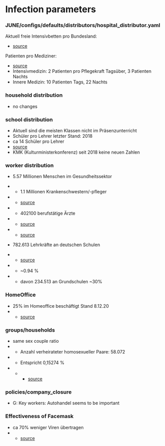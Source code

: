 # Infection parameters





### JUNE/configs/defaults/distributors/hospital_distributor.yaml

Aktuell freie Intensivbetten pro Bundesland:

- [source](https://www.intensivregister.de/#/aktuelle-lage/laendertabelle)

Patienten pro Mediziner:

- [source](https://www.bundesgesundheitsministerium.de/personaluntergrenzen.html?r=artikellink)
- Intensivmedizin: 2 Patienten pro Pflegekraft Tagsüber, 3 Patienten Nachts
- Innere Medizin: 10 Patienten Tags, 22 Nachts


### household distribution
- no changes



### school distribution
- Aktuell sind die meisten Klassen nicht im Präsenzunterricht
- Schüler pro Lehrer letzter Stand: 2018
- ca 14 Schüler pro Lehrer
- [source](https://www.deutschlandinzahlen.de/tab/deutschland/bildung/schule/allgemeinbildende/schueler-je-lehrer-allgemeinbildende-schulen)
- KMK (Kulturministerkonferenz) seit 2018 keine neuen Zahlen

	

### worker distribution
- 5.57 Millionen Menschen im Gesundheitssektor
- - 1.1 Millionen Krankenschwestern/-pfleger
- - [source](https://de.statista.com/statistik/daten/studie/243449/umfrage/anzahl-der-beschaeftigten-krankenschwestern-und-hebammen-in-deutschland/#:~:text=Am%2031.,Hebammen%20und%20Rettungsdienstler%20in%20Deutschland.)
- - 402100 berufstätige Ärzte
- - [source](https://de.statista.com/themen/576/aerzte/)
- - [source](https://www.bundesgesundheitsministerium.de/themen/gesundheitswesen/gesundheitswirtschaft/gesundheitswirtschaft-als-jobmotor.html#:~:text=Im%20Gesundheitswesen%20arbeiten%20derzeit%205,um%201%2C6%20Millionen%20zugenommen.)

	
- 782.613 Lehrkräfte an deutschen Schulen
- - [source](https://de.statista.com/statistik/daten/studie/162263/umfrage/anzahl-der-lehrkraefte-nach-schularten/#:~:text=Im%20Schuljahr%202019%2F2020%20arbeiteten,782.613%20Lehrkr%C3%A4fte%20an%20allgemeinbildenden%20Schulen.)
- - ~0.94 %
- - davon 234.513 an Grundschulen ~30%

### HomeOffice
- 25% im Homeoffice beschäftigt Stand 8.12.20
- - [source](https://www.bitkom.org/Presse/Presseinformation/Mehr-als-10-Millionen-arbeiten-ausschliesslich-im-Homeoffice#:~:text=3%2C2%20Millionen%20(8%20Prozent,6%2C3%20Millionen)%20teilweise.)

### groups/households
- same sex couple ratio
- - Anzahl verheirateter homosexueller Paare: 58.072
- - Entspricht 0,15274 %
- - - [source](https://www.destatis.de/DE/Themen/Gesellschaft-Umwelt/Bevoelkerung/Eheschliessungen-Ehescheidungen-Lebenspartnerschaften/Tabellen/eheschliessungen-paarkonstellation.html)

### policies/company_closure
- G: Key workers: Autohandel seems to be important


### Effectiveness of Facemask 
- ca 70% weniger Viren übertragen
- - [source](https://msphere.asm.org/content/msph/5/5/e00637-20.full.pdf)
